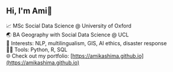 ## Hi, I'm Ami👋

📈 MSc Social Data Science @ University of Oxford  
🌏 BA Geography with Social Data Science @ UCL  
💭 Interests: NLP, multilingualism, GIS, AI ethics, disaster response  
👩‍💻 Tools: Python, R, SQL  
🌐 Check out my portfolio: [https://amikashima.github.io](https://amikashima.github.io)

<!--
**amikashima/amikashima** is a ✨ _special_ ✨ repository because its `README.md` (this file) appears on your GitHub profile.

Here are some ideas to get you started:

- 🔭 I’m currently working on ...
- 🌱 I’m currently learning ...
- 👯 I’m looking to collaborate on ...
- 🤔 I’m looking for help with ...
- 💬 Ask me about ...
- 📫 How to reach me: ...
- 😄 Pronouns: ...
- ⚡ Fun fact: ...
-->
